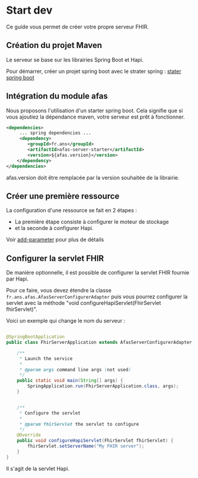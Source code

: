 # Start dev

Ce guide vous permet de créer votre propre serveur FHIR.

## Création du projet Maven

Le serveur se base sur les librairies Spring Boot et Hapi.

Pour démarrer, créer un projet spring boot avec le strater spring : [stater spring boot](https://start.spring.io/)


## Intégration du module afas 

Nous proposons l'utilisation d'un starter spring boot. Cela signifie que si vous ajoutiez la dépendance maven, votre
serveur est prêt à fonctionner.

``` xml
<dependencies>
     ... spring dependencies ... 
     <dependency>
        <groupId>fr.ans</groupId>
        <artifactId>afas-server-starter</artifactId>
        <version>${afas.version}</version>
    </dependency>
</dependencies>
```

afas.version doit être remplacée par la version souhaitée de la librairie. 


## Créer une première ressource

La configuration d'une ressource se fait en 2 étapes :
- La première étape consiste à configurer le moteur de stockage 
- et la seconde à configurer Hapi. 

Voir [add-parameter](add-parameter.md) pour plus de détails

## Configurer la servlet FHIR

De manière optionnelle, il est possible de configurer la servlet FHIR fournie par Hapi. 


Pour ce faire, vous devez étendre la classe `fr.ans.afas.AfasServerConfigurerAdapter` puis 
vous pourrez configurer la servlet avec la méthode "void configureHapiServlet(FhirServlet fhirServlet)".

Voici un exemple qui change le nom du serveur : 

``` java

@SpringBootApplication
public class FhirServerApplication extends AfasServerConfigurerAdapter {

    /**
     * Launch the service
     *
     * @param args command line args (not used)
     */
    public static void main(String[] args) {
        SpringApplication.run(FhirServerApplication.class, args);
    }


    /**
     * Configure the servlet
     *
     * @param fhirServlet the servlet to configure
     */
    @Override
    public void configureHapiServlet(FhirServlet fhirServlet) {
        fhirServlet.setServerName("My FHIR server");
    }
}
```

Il s'agit de la servlet Hapi.
